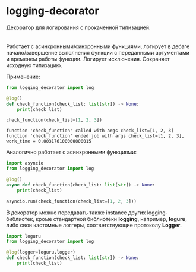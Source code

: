 # **logging-decorator**

Декоратор для логирования с прокаченной типизацией.
<br><br><br>
Работает с асинхронными/синхронными функциями,
логирует в дебаге начало/завершение выполнения функции с переданными аргументами и временем работы функции. Логирует исключения.
Сохраняет исходную типизацию.

Применение:

```python
from logging_decorator import log

@log()
def check_function(check_list: list[str]) -> None:
    print(check_list)

check_function(check_list=[1, 2, 3])
```

```
function 'check_function' called with args check_list=[1, 2, 3]
function 'check_function' ended job with args check_list=[1, 2, 3], work_time = 0.003176100000000015
```

Аналогично работает с асинхронными функциями:

```python
import asyncio
from logging_decorator import log

@log()
async def check_function(check_list: list[str]) -> None:
    print(check_list)

asyncio.run(check_function(check_list=[1, 2, 3]))
```

В декоратор можно передавать также instance других logging-библиотек,
кроме стандартной библиотеки **logging**, например, **loguru**,
либо свои кастомные логгеры, соответствующие протоколу **Logger**.

```python
import loguru
from logging_decorator import log

@log(logger=loguru.logger)
def check_function(check_list: list[str]) -> None:
    print(check_list)
```
